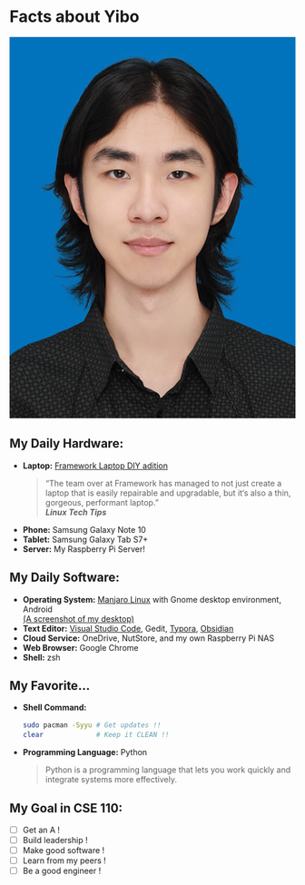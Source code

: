 # Facts about Yibo
![](images/portrait.jpg)

## My Daily Hardware:
- **Laptop:** [Framework Laptop DIY adition](https://frame.work)  
  > “The team over at Framework has managed to not just create a laptop that is easily repairable and upgradable, but it‘s also a thin, gorgeous, performant laptop.”  
  ***Linux Tech Tips***
- **Phone:** Samsung Galaxy Note 10  
- **Tablet:** Samsung Galaxy Tab S7+  
- **Server:** My Raspberry Pi Server!

## My Daily Software:
- **Operating System:** [Manjaro Linux](https://manjaro.org/download/) with Gnome desktop environment, Android  
  [(A screenshot of my desktop)](images/desktop.png)  
- **Text Editor:** [Visual Studio Code](https://code.visualstudio.com/), Gedit, [Typora](https://typora.io/), [Obsidian](https://obsidian.md/)  
- **Cloud Service:** OneDrive, NutStore, and my own Raspberry Pi NAS  
- **Web Browser:** Google Chrome  
- **Shell:** zsh

## My Favorite...
- **Shell Command:**
  ```bash
  sudo pacman -Syyu # Get updates !!
  clear             # Keep it CLEAN !!
  ```

- **Programming Language:** Python
  > Python is a programming language that lets you work quickly and integrate systems more effectively.  

## My Goal in CSE 110:
- [ ] Get an A !  
- [ ] Build leadership !  
- [ ] Make good software !  
- [ ] Learn from my peers !  
- [ ] Be a good engineer !  
